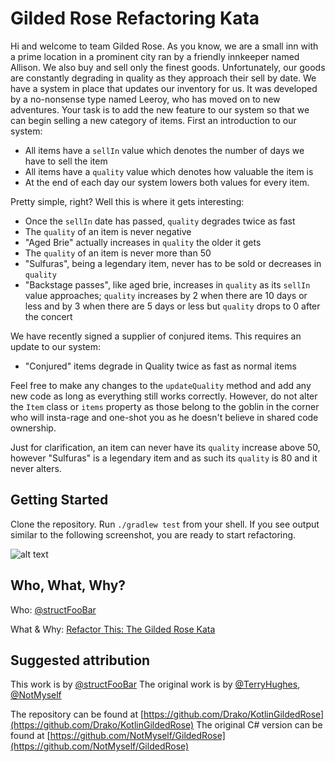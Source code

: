 # Gilded Rose Refactoring Kata

Hi and welcome to team Gilded Rose. As you know, we are a small inn with a 
prime location in a prominent city ran by a friendly innkeeper named 
Allison. We also buy and sell only the finest goods. Unfortunately, our 
goods are constantly degrading in quality as they approach their sell by 
date. We have a system in place that updates our inventory for us. It was 
developed by a no-nonsense type named Leeroy, who has moved on to new 
adventures. Your task is to add the new feature to our system so that we 
can begin selling a new category of items. First an introduction to our 
system:

- All items have a `sellIn` value which denotes the number of days we have 
to sell the item
- All items have a `quality` value which denotes how valuable the item is
- At the end of each day our system lowers both values for every item.

Pretty simple, right? Well this is where it gets interesting:

- Once the `sellIn` date has passed, `quality` degrades twice as fast
- The `quality` of an item is never negative
- "Aged Brie" actually increases in `quality` the older it gets
- The `quality` of an item is never more than 50
- "Sulfuras", being a legendary item, never has to be sold or decreases 
in `quality`
- "Backstage passes", like aged brie, increases in `quality` as its `sellIn` 
value approaches; `quality` increases by 2 when there are 10 days or less 
and by 3 when there are 5 days or less but `quality` drops to 0 after the 
concert

We have recently signed a supplier of conjured items. This requires an 
update to our system:

- "Conjured" items degrade in Quality twice as fast as normal items

Feel free to make any changes to the `updateQuality` method and add any 
new code as long as everything still works correctly. However, do not 
alter the `Item` class or `items` property as those belong to the goblin 
in the corner who will insta-rage and one-shot you as he doesn't 
believe in shared code ownership.

Just for clarification, an item can never have its `quality` increase 
above 50, however "Sulfuras" is a legendary item and as such its 
`quality` is 80 and it never alters.

## Getting Started

Clone the repository. Run `./gradlew test` from your shell. If you see 
output similar to the following screenshot, you are ready to 
start refactoring.

![alt text](images/build_output.png "Good Build Output")

## Who, What, Why?

Who: [@structFooBar](https://twitter.com/structFooBar)

What & Why: [Refactor This: The Gilded Rose Kata](http://iamnotmyself.com/2011/02/13/refactor-this-the-gilded-rose-kata/)

## Suggested attribution

This work is by [@structFooBar](https://twitter.com/structFooBar)
The original work is by [@TerryHughes](https://twitter.com/TerryHughes), [@NotMyself](https://twitter.com/NotMyself)

The repository can be found at [https://github.com/Drako/KotlinGildedRose](https://github.com/Drako/KotlinGildedRose)
The original C# version can be found at [https://github.com/NotMyself/GildedRose](https://github.com/NotMyself/GildedRose)

